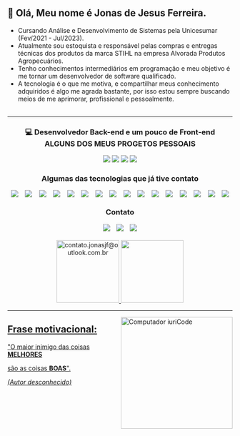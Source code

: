  ## 👋 Olá, Meu nome é Jonas de Jesus Ferreira.

- Cursando Análise e Desenvolvimento de Sistemas pela Unicesumar (Fev/2021 - Jul/2023).
- Atualmente sou estoquista e responsável pelas compras e entregas técnicas dos produtos da marca STIHL na empresa Alvorada Produtos Agropecuários.
- Tenho conhecimentos intermediários em programação e meu objetivo é me tornar um desenvolvedor de software qualificado.
- A tecnologia é o que me motiva, e compartilhar meus conhecimento adquiridos é algo me agrada bastante, por isso estou sempre buscando meios de me aprimorar, profissional e pessoalmente.
<br><br>
-------------------------------------------------------------------------------
### <p align="center">💻 Desenvolvedor Back-end e um pouco de Front-end<br>ALGUNS DOS MEUS PROGETOS PESSOAIS</p>

<div align="center">
  <a href="https://jonasjf360.github.io/landing_page/" target="_blank"><img src="https://img.shields.io/badge/My_Langing_Page-7124DB?style=for-the-badge&logo="></a>
  <a href="https://github.com/JonasJF360/hangman" target="_blank"><img src="https://img.shields.io/badge/Hangman-2A7FFF?style=for-the-badge&logo="></a>
  <a href="https://jonasjf360.github.io/Space-Shooter/" target="_blank"><img src="https://img.shields.io/badge/Space_Shooter-82BA11?style=for-the-badge&logo="></a>
  <a href="https://github.com/JonasJF360/Python_Names_Generator" target="_blank"><img src="https://img.shields.io/badge/Names_Generator-606D74?style=for-the-badge&logo="></a>
</div>

### <p align="center">Algumas das tecnologias que já tive contato</p>
<div style="display: flex; justify-content: space-around; flex-wrap: wrap;" align="center">
    <img src="https://img.shields.io/badge/Python-14354C?style=for-the-badge&logo=python&logoColor=white">
    <img src="https://img.shields.io/badge/Java-ED8B00?style=for-the-badge&logo=java&logoColor=white">
    <img src="https://img.shields.io/badge/HTML5-E34F26?style=for-the-badge&logo=html5&logoColor=white">
    <img src="https://img.shields.io/badge/CSS3-1572B6?style=for-the-badge&logo=css3&logoColor=white">
    <img src="https://img.shields.io/badge/JavaScript-F7DF1E?style=for-the-badge&logo=javascript&logoColor=black">
    <img src="https://img.shields.io/badge/Flask-000000?style=for-the-badge&logo=flask&logoColor=white">
    <img src="https://img.shields.io/badge/MySQL-333333?style=for-the-badge&logo=mysql&logoColor=white">
    <img src="https://img.shields.io/badge/SQLite-07405E?style=for-the-badge&logo=sqlite&logoColor=white">
    <img src="https://img.shields.io/badge/Markdown-000000?style=for-the-badge&logo=markdown&logoColor=white">
    <img src="https://img.shields.io/badge/LINUX-6A06FF?style=for-the-badge&logo=Linux&logoColor=white">
    <img src="https://img.shields.io/badge/Microsoft-666666?style=for-the-badge&logo=microsoft&logoColor=white">
    <img src="https://img.shields.io/badge/Microsoft_Office-D83B01?style=for-the-badge&logo=microsoft-office&logoColor=white">
    <img src="https://img.shields.io/badge/Excel-217346?style=for-the-badge&logo=microsoft-excel&logoColor=white">
    <img src="https://img.shields.io/badge/Word-2B579A?style=for-the-badge&logo=microsoft-word&logoColor=white">
    <img src="https://img.shields.io/badge/C%2B%2B-00599C?style=for-the-badge&logo=c%2B%2B&logoColor=white">
    <img src="https://img.shields.io/badge/C-00599C?style=for-the-badge&logo=c&logoColor=white">
</div>

### <p align="center">Contato</p>

<div align="center">
    <a  style="margin: 5px;" href = "mailto:contato.jonasjf@outlook.com.br"><img src="https://img.shields.io/badge/E--mail-0078d4?style=for-the-badge&logo=windows&logoColor=white" target="_blank"></a>
    <a style="margin: 5px;" href="https://www.linkedin.com/in/jonasjf" target="_blank"><img src="https://img.shields.io/badge/-LinkedIn-%230077B5?style=for-the-badge&logo=linkedin&logoColor=white" target="_blank"></a>
    <a style="margin: 5px;" href="https://my.indeed.com/p/jonasd-3dm06cl" target="_blank"><img src="https://img.shields.io/badge/Curriculo_Indeed-3B49DF?style=for-the-badge&logo=Codeforces&logoColor=white" target="_blank"></a>
</div><br>

<div align="center">
    <a href="https://github.com/jonasjf360">
<img height="140em" src="https://github-readme-stats.vercel.app/api?username=JonasJF360&show_icons=true&theme=dracula&include_all_commits=true&count_private=true" alt="contato.jonasjf@outlook.com.br"/>
    <img height="140em" src="https://github-readme-stats.vercel.app/api/top-langs/?username=JonasJF360&layout=compact&langs_count=7&theme=dracula"/>
</div>
 
<hr/>

<img src= "https://raw.githubusercontent.com/MicaelliMedeiros/micaellimedeiros/master/image/computer-illustration.png"  style="width: 250px; max-width: 300px;" align="right" alt="Computador iuriCode">   
	
<h2>Frase motivacional:</h2>

"O maior inimigo das coisas **MELHORES**

são as coisas **BOAS**".

_(Autor desconhecido)_
